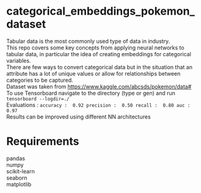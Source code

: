 # categorical_embeddings_pokemon_dataset
Tabular data is the most commonly used type of data in industry.  
This repo covers some key concepts from applying neural networks to tabular data, in particular the idea of creating embeddings for categorical variables.  
There are few ways to convert categorical data but in the situation that an attribute has a lot of unique values or allow for relationships between categories to be captured.   
Dataset was taken from https://www.kaggle.com/abcsds/pokemon/data#  
To use Tensorboard navigate to the directory (type or gen) and run `tensorboard --logdir=./`  
Evaluations : `accuracy :  0.92 precision :  0.50 recall :  0.80 auc :  0.97`  
Results can be improved using different NN architectures

# Requirements
pandas  
numpy  
scikit-learn  
seaborn  
matplotlib 
